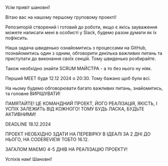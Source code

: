 Усім привіт шановні! 

Вітаю вас на нашому першому груповому проекті!

Репозиторій створений і готовий до роботи, якщо є якісь зауваження можете написати мені в особисті у Slack, будемо разом думати як їх пофіксить. 

Наша задача швиденько ознайомитись з процессами на GitHub, познайомитись один з одним, обговорити декілька важливих питань та приступати до виконання своїх секцій. Тому швиденько розбирайте.

Також необхідно знайти SCRUM МАЙСТРА - а то без нього ну ніяк. 

Перший MEET буде 12.12 2024 о 20:30. Тому бажано щоб були всі. 

На ньому будемо обговорювати багато важливих питань, знайомитись, та головне ВИРІШУВАТИ! 

ПАМЯТАЙТЕ! ЦЕ КОМАНДНИЙ ПРОЕКТ, ЙОГО РЕАЛІЗАЦІЯ, ЯКІСТЬ, І УСПІХ ЗАЛЕЖИТЬ ВІД КОЖНОГО! ТОМУ БУДЬ ЛАСКА, БУДЬТЕ АКТИВНИМИ!

DEADLINE 18.12.2024 

ПРОЕКТ НЕОБХІДНО ЗДАТИ НА ПЕРЕВІРКУ В ІДЕАЛІ ЗА 2 ДНІ ДО НЬОГО, НА CODEREVIEW  ТОБТО 16.12.

ЗАГАЛОМ МАЄМО 4-5 ДНІВ НА РЕАЛІЗАЦІЮ ПРОЕКТУ! 

Успіхів нам! Шановні!
